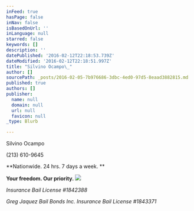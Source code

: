 ```yaml
---
inFeed: true
hasPage: false
inNav: false
isBasedOnUrl: ''
inLanguage: null
starred: false
keywords: []
description: ''
datePublished: '2016-02-12T22:18:53.739Z'
dateModified: '2016-02-12T22:18:51.997Z'
title: "Silvino Ocampo\_"
author: []
sourcePath: _posts/2016-02-05-7b976686-3dbc-4ed0-97d5-8eaad3882815.md
published: true
authors: []
publisher:
  name: null
  domain: null
  url: null
  favicon: null
_type: Blurb

---
```

Silvino Ocampo 

(213) 610-9645

**Nationwide. 24 hrs. 7 days a week. **

**Your freedom. Our priority.**
![](https://s3-us-west-2.amazonaws.com/the-grid-img/p/b523098fe2d3cff714ad93c7a9b0858551c54f11.jpg)

_Insurance Bail License \#1842388_

_Greg Jaquez Bail Bonds Inc. Insurance Bail License \#1843371_